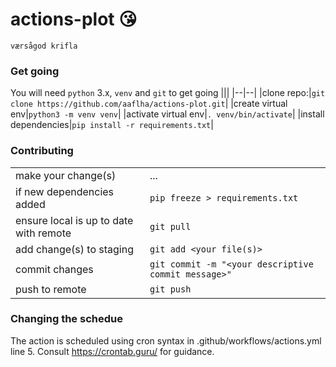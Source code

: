# actions-plot :kissing_heart:

```
værsågod krifla
```



### Get going
You will need `python` 3.x, `venv` and `git` to get going
|||
|--|--|
|clone repo:|`git clone https://github.com/aaflha/actions-plot.git`|
|create virtual env|`python3 -m venv venv`|
|activate virtual env|`. venv/bin/activate`|
|install dependencies|`pip install -r requirements.txt`|

### Contributing
|||
|--|--|
|make your change(s)|...|
|if new dependencies added|`pip freeze > requirements.txt`|
|ensure local is up to date with remote|`git pull`|
|add change(s) to staging|`git add <your file(s)>`|
|commit changes|`git commit -m "<your descriptive commit message>"`|
|push to remote|`git push`|

### Changing the schedue
The action is scheduled using cron syntax in .github/workflows/actions.yml line 5. Consult https://crontab.guru/ for guidance.
